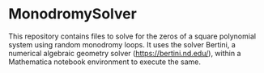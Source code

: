 # MonodromySolver
This repository contains files to solve for the zeros of a square polynomial system using random monodromy loops. 
It uses the solver Bertini, a numerical algebraic geometry solver (https://bertini.nd.edu/), within a Mathematica notebook environment to execute the same.
